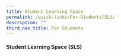 ```yaml
---
title: Student Learning Space
permalink: /quick-links/For-Students/SLS/
description: ""
third_nav_title: For Students
---
```

#### Student Learning Space (SLS)